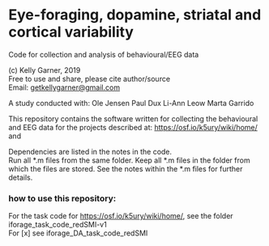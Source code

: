 # Eye-foraging, dopamine, striatal and cortical variability   


Code for collection and analysis of behavioural/EEG data 

(c) Kelly Garner, 2019  
Free to use and share, please cite author/source  
Email: getkellygarner@gmail.com

A study conducted with: 
Ole Jensen
Paul Dux
Li-Ann Leow
Marta Garrido 

This repository contains the software written for collecting the behavioural and EEG data for the projects described at:
https://osf.io/k5ury/wiki/home/
and

Dependencies are listed in the notes in the code.  
Run all *.m files from the same folder. Keep all *.m files in the folder from which the files are stored. See the notes within the *.m files for further details.  

### how to use this repository:  
For the task code for https://osf.io/k5ury/wiki/home/, see the folder iforage_task_code_redSMI-v1  
For [x] see iforage_DA_task_code_redSMI